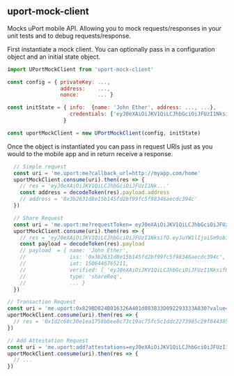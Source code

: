 ## uport-mock-client

Mocks uPort mobile API. Allowing you to mock requests/responses in your unit tests and to debug requests/response.


First instantiate a mock client. You can optionally pass in a configuration object and an initial state object.

```javascript
import UPortMockClient from 'uport-mock-client'

const config = { privateKey: ...,
                 address:    ...,
                 nonce:      ... }

const initState = { info:  {name: 'John Ether', address: ..., ...},
                    credentials: ['eyJ0eXAiOiJKV1QiLCJhbGciOiJFUzI1NksifQ.eyJzdWIiOi...', ...]
                  }

const uportMockClient = new UPortMockClient(config, initState)
```

Once the object is instantiated you can pass in request URIs just as you would to the mobile app and in return receive a response.


```javascript
  // Simple request
  const uri = 'me.uport:me?callback_url=http://myapp.com/home'
  uportMockClient.consume(uri).then(res => {
    // res = 'eyJ0eXAiOiJKV1QiLCJhbGciOiJFUzI1Nk...'
    const address = decodeToken(res).payload.address
    // address = '0x3b2631d8e15b145fd2bf99fc5f98346aecdc394c'
  })
```      
```javascript      
  // Share Request
  const uri = 'me.uport:me?requestToken= eyJ0eXAiOiJKV1QiLCJhbGciOiJFUzI1NksifQ.eyJyZXF1ZXN0ZWQiOlsibmFtZSIsInBob25lIl0sInR5cGUiOiJzaGFyZVJlcSIsImlzcyI6IjB4NWIwYWJiZDM3YmNlYmI5OGEzOTA0NDViNTQwMTE1ZjNjODE5YTNiOSIsImlhdCI6MTQ4NTMyMTEzMzk5Nn0.ZvPhqYLJFa3wdETUcmWGk7Gm4MBNZdfe0eksqRcefwCYaMC96JzWUN0Ot42Pn1SX9M5CMQpkLksC5MQC2mYwgg'
  uportMockClient.consume(uri).then(res => {
    // res = 'eyJ0eXAiOiJKV1QiLCJhbGciOiJFUzI1NksifQ.eyJuYW1lIjoiSm9obiBFdGhlciIsImlzcyI6IjB4M2IyNjMxZDhlMTViMTQ1...'
    const payload = decodeToken(res).payload
    // payload  = { name: 'John Ether',
    //              iss: '0x3b2631d8e15b145fd2bf99fc5f98346aecdc394c',
    //              iat: 1506446765211,
    //              verified: [ 'eyJ0eXAiOiJKV1QiLCJhbGciOiJFUzI1NksifQ.eyJzdWIiO...' ],
    //              type: 'shareReq',
    //              ... }
  })
  ```      
  ```javascript           
  // Transaction Request
  const uri = 'me.uport:0x829BD824B016326A401d083B33D092293333A830?value=1&function=greeting(string hello)&callback_url=http://myapp.com/home'
  uportMockClient.consume(uri).then(res => {
    // res = '0x1d2c60c30e1ea1758bbee8c73c19ac75fc5c1ddc2273985c29f8443857d943db'
  })
  ```      
  ```javascript         
  // Add Attestation Request
  const uri = 'me.uport:add?attestations=eyJ0eXAiOiJKV1QiLCJhbGciOiJFUzI1NksifQ.eyJzdW...'
  uportMockClient.consume(uri).then(res => {
    // ...
  })
```
